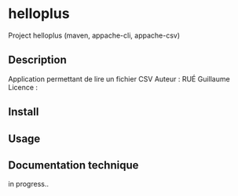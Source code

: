 # helloplus
Project helloplus (maven, appache-cli, appache-csv)

## Description

Application permettant de lire un fichier CSV
Auteur : RUÉ Guillaume
Licence : 

## Install

## Usage

## Documentation technique

in progress..

